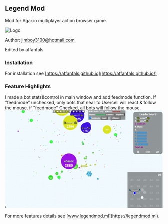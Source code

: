 ## Legend Mod 

Mod for Agar.io multiplayer action browser game.

![Logo](https://camo.githubusercontent.com/ef21ac672c9b42e4692641d931398cc74d26821f/68747470733a2f2f6a696d626f79333130302e6769746875622e696f2f62616e6e6572732f69636f6e6d6f64332e706e67)

Author: jimboy3100@hotmail.com

Edited by affanfals

### Installation
For installation see [https://affanfals.github.io](https://affanfals.github.io/)

### Feature Highlights
I made a bot stats&control in main window and add feedmode function. If "feedmode" unchecked, only bots that near to Usercell will react & follow the mouse. if "feedmode" Checked, all bots will follow the mouse. 
![Capture1](https://raw.githubusercontent.com/affanfals/affanfals.github.io/master/banners/capture1.jpg)

For more features details see [www.legendmod.ml](https://legendmod.ml).


